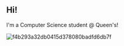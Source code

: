 ## Hi!

I'm a Computer Science student @ Queen's!


![f4b293a32db0415d378080badfd6db7f](https://github.com/user-attachments/assets/eb951abb-5283-4897-9078-4369075bc746)
